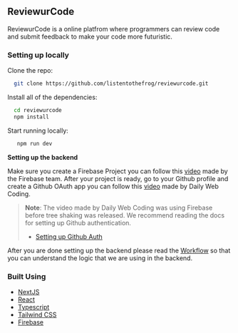 ## ReviewurCode

ReviewurCode is a online platfrom where programmers can review code and submit feedback to make your code more futuristic.

### Setting up locally

Clone the repo:

```bash
  git clone https://github.com/listentothefrog/reviewurcode.git
```

Install all of the dependencies:

```bash
  cd reviewurcode
  npm install
```

Start running locally:

```bash
   npm run dev
```

**Setting up the backend**

Make sure you create a Firebase Project you can follow this [video](https://youtu.be/rQvOAnNvcNQ) made by the Firebase team. After your project is ready, go to your Github profile and create a Github OAuth app you can follow this [video](https://youtu.be/MG3ZTfdxODA?t=722) made by Daily Web Coding. 

> **Note**: The video made by Daily Web Coding was using Firebase before tree shaking was released. We recommend reading the docs for setting up Github authentication.
> - [Setting up Github Auth](https://firebase.google.com/docs/auth/web/github-auth)

After you are done setting up the backend please read the [Workflow](https://github.com/listentothefrog/reviewurcode/blob/dev/WORKFLOWS.md) so that you can understand the logic that we are using in the backend. 


### Built Using

- [NextJS](https://github.com/vercel/next.js)
- [React](https://github.com/facebook/react)
- [Typescript](https://github.com/microsoft/typescript)
- [Tailwind CSS](https://github.com/tailwindlabs/tailwindcss)
- [Firebase](https://github.com/firebase)
